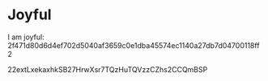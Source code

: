# Joyful

I am joyful: 2f471d80d6d4ef702d5040af3659c0e1dba45574ec1140a27db7d04700118ff2


22extLxekaxhkSB27HrwXsr7TQzHuTQVzzCZhs2CCQmBSP